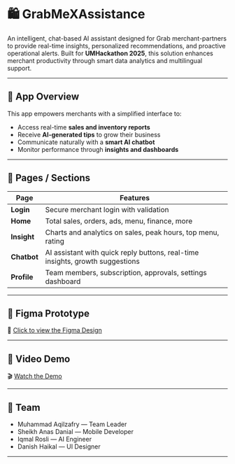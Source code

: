 # 🛍️ GrabMeXAssistance

An intelligent, chat-based AI assistant designed for Grab merchant-partners to provide real-time insights, personalized recommendations, and proactive operational alerts. Built for **UMHackathon 2025**, this solution enhances merchant productivity through smart data analytics and multilingual support.

---

## 📱 App Overview

This app empowers merchants with a simplified interface to:

- Access real-time **sales and inventory reports**
- Receive **AI-generated tips** to grow their business
- Communicate naturally with a **smart AI chatbot**
- Monitor performance through **insights and dashboards**

---

## 🧭 Pages / Sections

| Page     | Features |
|----------|----------|
| **Login**  | Secure merchant login with validation |
| **Home**   | Total sales, orders, ads, menu, finance, more |
| **Insight** | Charts and analytics on sales, peak hours, top menu, rating |
| **Chatbot** | AI assistant with quick reply buttons, real-time insights, growth suggestions |
| **Profile** | Team members, subscription, approvals, settings dashboard |

---

## 📐 Figma Prototype

🔗 [Click to view the Figma Design](https://www.figma.com/proto/r5HjdWqDqokpMjk41UgSl5/UM-Hackathon?node-id=0-1&t=BKDktTwiqvXG7eQj-1)

---

## 🎥 Video Demo

🎬 [Watch the Demo](https://www.youtube.com/watch?v=YOUR_VIDEO_LINK_HERE)

---

## 👥 Team

- Muhammad Aqilzafry — Team Leader
- Sheikh Anas Danial — Mobile Developer
- Iqmal Rosli — AI Engineer
- Danish Haikal — UI Designer

---
